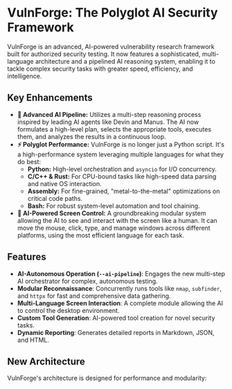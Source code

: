 # VulnForge: The Polyglot AI Security Framework

VulnForge is an advanced, AI-powered vulnerability research framework built for authorized security testing. It now features a sophisticated, multi-language architecture and a pipelined AI reasoning system, enabling it to tackle complex security tasks with greater speed, efficiency, and intelligence.

## Key Enhancements

- **🧠 Advanced AI Pipeline:** Utilizes a multi-step reasoning process inspired by leading AI agents like Devin and Manus. The AI now formulates a high-level plan, selects the appropriate tools, executes them, and analyzes the results in a continuous loop.
- **⚡ Polyglot Performance:** VulnForge is no longer just a Python script. It's a high-performance system leveraging multiple languages for what they do best:
  - **Python:** High-level orchestration and `asyncio` for I/O concurrency.
  - **C/C++ & Rust:** For CPU-bound tasks like high-speed data parsing and native OS interaction.
  - **Assembly:** For fine-grained, "metal-to-the-metal" optimizations on critical code paths.
  - **Bash:** For robust system-level automation and tool chaining.
- **🤖 AI-Powered Screen Control:** A groundbreaking modular system allowing the AI to see and interact with the screen like a human. It can move the mouse, click, type, and manage windows across different platforms, using the most efficient language for each task.

## Features

- **AI-Autonomous Operation (`--ai-pipeline`)**: Engages the new multi-step AI orchestrator for complex, autonomous testing.
- **Modular Reconnaissance**: Concurrently runs tools like `nmap`, `subfinder`, and `httpx` for fast and comprehensive data gathering.
- **Multi-Language Screen Interaction**: A complete module allowing the AI to control the desktop environment.
- **Custom Tool Generation**: AI-powered tool creation for novel security tasks.
- **Dynamic Reporting**: Generates detailed reports in Markdown, JSON, and HTML.

## New Architecture

VulnForge's architecture is designed for performance and modularity: 